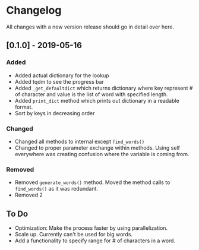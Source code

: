 # Changelog
All changes with a new version release should go in detail over here.

## [0.1.0] - 2019-05-16
### Added
- Added actual dictionary for the lookup
- Added tqdm to see the progress bar
- Added ``_get_defaultdict`` which returns dictionary where key represent # of 
  character and value is the list of word with specified length. 
- Added ``print_dict`` method which prints out dictionary in a readable format.
- Sort by keys in decreasing order

### Changed
- Changed all methods to internal except ``find_words()``
- Changed to proper parameter exchange within methods.
  Using self everywhere was creating confusion where the variable is coming from.

### Removed
- Removed ``generate_words()`` method. Moved the method calls to ``find_words()``
  as it was redundant.
- Removed 2

## To Do

- Optimization: Make the process faster by using parallelization.
- Scale up. Currently can't be used for big words.
- Add a functionality to specify range for # of characters in a word.